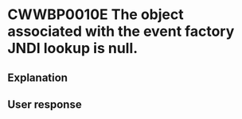 # CWWBP0010E The object associated with the event factory JNDI lookup is null.

## Explanation

## User response